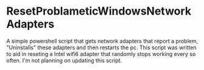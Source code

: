# ResetProblameticWindowsNetworkAdapters

A simple powershell script that gets network adapters that report a problem, "Uninstalls" these adapters and then restarts the pc.
This script was written to aid in reseting a Intel wifi6 adapter that randomly stops working every so often.
I'm not planning on updating this script.
